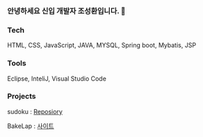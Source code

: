 ### 안녕하세요 신입 개발자 조성환입니다. 👋

### Tech
HTML, CSS, JavaScript, JAVA, MYSQL, Spring boot, Mybatis, JSP

### Tools
Eclipse, InteliJ, Visual Studio Code

### Projects
sudoku :  [Reposiory](https://github.com/BlueDestinyUnit/sudoku)

BakeLap : [사이트](http://ec2-3-39-22-132.ap-northeast-2.compute.amazonaws.com:8080)

<!--
**BlueDestinyUnit/BlueDestinyUnit** is a ✨ _special_ ✨ repository because its `README.md` (this file) appears on your GitHub profile.

Here are some ideas to get you started:

- 🔭 I’m currently working on ...
- 🌱 I’m currently learning ...
- 👯 I’m looking to collaborate on ...
- 🤔 I’m looking for help with ...
- 💬 Ask me about ...
- 📫 How to reach me: ...
- 😄 Pronouns: ...
- ⚡ Fun fact: ...
-->
